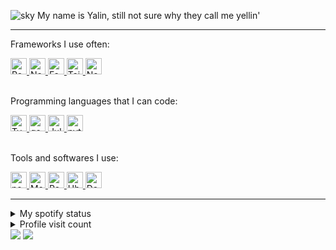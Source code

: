 ![sky](https://github.com/Tantoony/tantoony/assets/64890076/94ed5146-b8ef-4b3d-b76b-3e710e8a6b54)
My name is Yalin, still not sure why they call me yellin'

<hr />

<div>
<p>Frameworks I use often:</p>
<div>
<a href="https://react.dev/" target="_blank" >
  <img height="26" src="https://connect.yalin.app/icons/react.png" title="React" />
</a>
<a href="https://nextjs.org/" target="_blank" >
  <img height="26" src="https://connect.yalin.app/icons/nextjs.png" title="Nextjs" />
</a>
<a href="https://fastify.dev/" target="_blank" >
  <img height="26" src="https://connect.yalin.app/icons/fastify.png" title="Fastify" />
</a>
<a href="https://tailwindcss.com/" target="_blank" >
  <img height="26" src="https://connect.yalin.app/icons/tailwind.png" title="Tailwind" />
</a>
<a href="https://nestjs.com/" target="_blank" >
  <img height="26" src="https://connect.yalin.app/icons/nestjs.png" title="Nestjs" />
</a>
</div>
</div>

<br />

<div>
<p>Programming languages that I can code:</p>
<div>
<a href="https://www.typescriptlang.org/" target="_blank" >
  <img height="26" src="https://connect.yalin.app/icons/ts.png" title="Typescript" />
</a>
<a href="https://go.dev/" target="_blank" >
  <img height="26" src="https://connect.yalin.app/icons/golang.png" title="go" />
</a>
<a href="https://julialang.org/" target="_blank" >
  <img height="26" src="https://connect.yalin.app/icons/julia.png" title="Julia" />
</a>
<a href="https://www.python.org/" target="_blank" >
  <img height="26" src="https://connect.yalin.app/icons/python.png" title="python" />
</a>
</div>
</div>

<br/>

<div>
<p>Tools and softwares I use:</p>
<div>
<a href="https://nodejs.org/tr" target="_blank" >
  <img height="26" src="https://connect.yalin.app/icons/nodejs.png" title="nodejs" />
</a>
<a href="https://www.mongodb.com/" target="_blank" >
  <img height="26" src="https://connect.yalin.app/icons/mongodb.png" title="MongoDB" />
</a>
<a href="https://redis.io/" target="_blank" >
  <img height="26" src="https://connect.yalin.app/icons/redis.png" title="Redis" />
</a>
<a href="https://ubuntu.com/" target="_blank" >
  <img height="26" src="https://connect.yalin.app/icons/ubuntu.png" title="Ubuntu" />
</a>
<a href="https://www.docker.com/" target="_blank" >
  <img height="26" src="https://connect.yalin.app/icons/docker.png" title="Docker" />
</a>
</div>
</div>
<hr />
<details>
  <summary>My spotify status</summary>
<p>
<a href="https://open.spotify.com/user/bsa431plyu8hiphpc0ggbsa25" target="_blank" >
  <img height="300" src="https://img.yalin.app/?" title="my spotify profile" />
</a>
</p>
</details>
<details>
  <summary>Profile visit count</summary>
<p>
  <img src="https://profile-counter.glitch.me/{Tantoony}/count.svg" />
</p>
</details>

<img src="https://github.com/Tantoony/tantoony/assets/64890076/ce6108ad-b431-49f3-81ae-8806fd1d3d96" />
<a href="https://codepen.io/webstoryboy/pen/rrLdQX" target="_blank" >
  <img src="https://svg.yalin.app/tantoony" />
</a>
